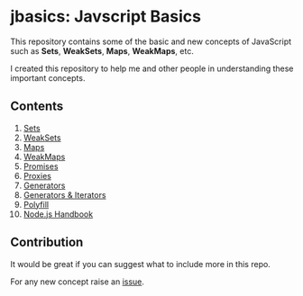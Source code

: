 # jbasics: Javscript Basics

This repository contains some of the basic and new concepts of JavaScript such as **Sets**, **WeakSets**, **Maps**, **WeakMaps**, etc.

I created this repository to help me and other people in understanding these important concepts.

## Contents

1. [Sets](https://github.com/lalitmee/jbasics/blob/master/Sets.md)
2. [WeakSets](https://github.com/lalitmee/jbasics/blob/master/WeakSets.md)
3. [Maps](https://github.com/lalitmee/jbasics/blob/master/Maps.md)
4. [WeakMaps](https://github.com/lalitmee/jbasics/blob/master/WeakMaps.md)
5. [Promises](https://github.com/lalitmee/jbasics/blob/master/Promises.md)
6. [Proxies](https://github.com/lalitmee/jbasics/blob/master/Proxies.md)
7. [Generators](https://github.com/lalitmee/jbasics/blob/master/Generators.md)
8. [Generators & Iterators](https://github.com/lalitmee/jbasics/blob/master/Generators%20%26%20Iterators.md)
9. [Polyfill](https://github.com/lalitmee/jbasics/blob/master/Polyfill.md)
10. [Node.js Handbook](https://github.com/lalitmee/jbasics/blob/master/nodejs_handbook.md)

## Contribution

It would be great if you can suggest what to include more in this repo. 

For any new concept raise an [issue](https://github.com/lalitmee/jbasics/issues).

